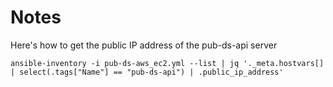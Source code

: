 

# Notes

Here's how to get the public IP address of the pub-ds-api server

`ansible-inventory -i pub-ds-aws_ec2.yml --list | jq '._meta.hostvars[] | select(.tags["Name"] == "pub-ds-api") | .public_ip_address'`
